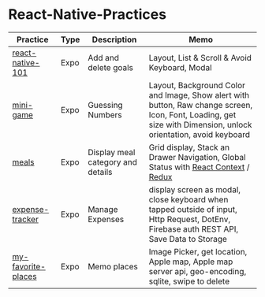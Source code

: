 # React-Native-Practices

| Practice                                                                                                   | Type | Description                       | Memo                                                                                                                                                                                                                                                                                                     |
| ---------------------------------------------------------------------------------------------------------- | ---- | --------------------------------- | -------------------------------------------------------------------------------------------------------------------------------------------------------------------------------------------------------------------------------------------------------------------------------------------------------- |
| [react-native-101](https://github.com/jinyongnan810/React-Native-Practices/tree/main/react-native-101)     | Expo | Add and delete goals              | Layout, List & Scroll & Avoid Keyboard, Modal                                                                                                                                                                                                                                                            |
| [mini-game](https://github.com/jinyongnan810/React-Native-Practices/tree/main/mini-game)                   | Expo | Guessing Numbers                  | Layout, Background Color and Image, Show alert with button, Raw change screen, Icon, Font, Loading, get size with Dimension, unlock orientation, avoid keyboard                                                                                                                                          |
| [meals](https://github.com/jinyongnan810/React-Native-Practices/tree/main/meals)                           | Expo | Display meal category and details | Grid display, Stack an Drawer Navigation, Global Status with [React Context](https://github.com/jinyongnan810/React-Native-Practices/commit/5b7baaf115b853d22716de0f3532b655f79af0cf) / [Redux](https://github.com/jinyongnan810/React-Native-Practices/commit/d24e134dc043e25e595abf0cb5de942fc4887bd4) |
| [expense-tracker](https://github.com/jinyongnan810/React-Native-Practices/tree/main/expense-tracker)       | Expo | Manage Expenses                   | display screen as modal, close keyboard when tapped outside of input, Http Request, DotEnv, Firebase auth REST API, Save Data to Storage                                                                                                                                                                 |
| [my-favorite-places](https://github.com/jinyongnan810/React-Native-Practices/tree/main/my-favorite-places) | Expo | Memo places                       | Image Picker, get location, Apple map, Apple map server api, geo-encoding, sqlite, swipe to delete                                                                                                                                                                                                       |
